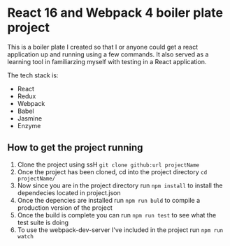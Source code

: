 # React 16 and Webpack 4 boiler plate project

This is a boiler plate I created so that I or anyone could get a react application up and running using a few commands.
It also served as a learning tool in familiarzing myself with testing in a React application.

The tech stack is:
+ React
+ Redux
+ Webpack
+ Babel
+ Jasmine
+ Enzyme

## How to get the project running

1. Clone the project using ssH `git clone github:url projectName`
2. Once the project has been cloned, cd into the project directory `cd projectName/`
3. Now since you are in the project directory run `npm install` to install the dependecies located in project.json
4. Once the depencies are installed run `npm run buld` to compile a production version of the project
5. Once the build is complete you can run `npm run test` to see what the test suite is doing
6. To use the webpack-dev-server I've included in the project run `npm run watch`